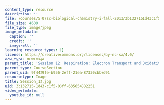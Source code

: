 ```yaml
---
content_type: resource
description: ''
file: /courses/5-07sc-biological-chemistry-i-fall-2013/3b1327151d43c1f503ff635654882251_Session_13.jpg
file_size: 4609
file_type: image/jpeg
image_metadata:
  caption: ''
  credit: ''
  image-alt: ''
learning_resource_types: []
license: https://creativecommons.org/licenses/by-nc-sa/4.0/
ocw_type: OCWImage
parent_title: 'Session 12: Respiration: Electron Transport and Oxidative Phosphorylation'
parent_type: CourseSection
parent_uid: 9f4429fe-b956-2eff-21ea-87330cbbed91
resourcetype: Image
title: Session_13.jpg
uid: 3b132715-1d43-c1f5-03ff-635654882251
video_metadata:
  youtube_id: null
---
```

